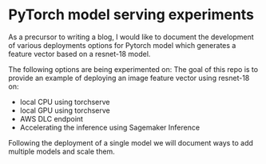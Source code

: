 # PyTorch model serving experiments

As a precursor to writing a blog, I would like to document the development of 
various deployments options for Pytorch model which generates a feature vector 
based on a resnet-18 model.

The following options are being experimented on:
The goal of this repo is to provide an example of deploying an image feature vector using resnet-18 on:
- local CPU using torchserve
- local GPU using torchserve
- AWS DLC endpoint
- Accelerating the inference using Sagemaker Inference

Following the deployment of a single model we will document ways to add multiple 
models and scale them.

